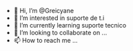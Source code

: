 - 👋 Hi, I’m @Greicyane
- 👀 I’m interested in  suporte de t.i
- 🌱 I’m currently learning  suporte tecnico
- 💞️ I’m looking to collaborate on ...
- 📫 How to reach me ...

<!---
Greicyane/Greicyane is a ✨ special ✨ repository because its `README.md` (this file) appears on your GitHub profile.
You can click the Preview link to take a look at your changes.
--->

